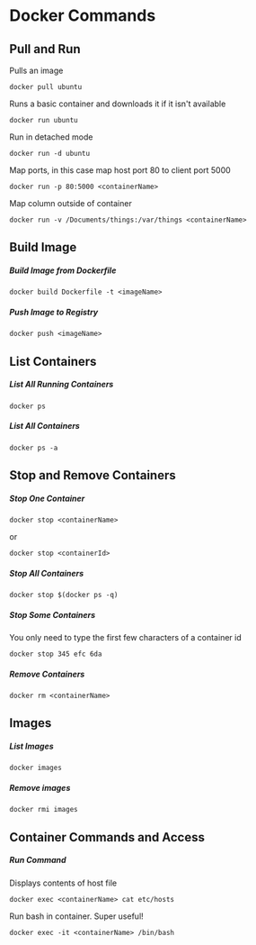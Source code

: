 # Docker Commands

## Pull and Run

Pulls an image 

`docker pull ubuntu`

Runs a basic container and downloads it if it isn't available

`docker run ubuntu`

Run in detached mode 

`docker run -d ubuntu`

Map ports, in this case map host port 80 to client port 5000

`docker run -p 80:5000 <containerName>`

Map column outside of container

`docker run -v /Documents/things:/var/things <containerName>`

## Build Image

##### Build Image from Dockerfile

`docker build Dockerfile -t <imageName>`

##### Push Image to Registry

`docker push <imageName>`

## List Containers

##### List All Running Containers

`docker ps`

##### List All Containers 

`docker ps -a`

## Stop and Remove Containers

##### Stop One Container

`docker stop <containerName>`

or 

`docker stop <containerId>`

##### Stop All Containers

`docker stop $(docker ps -q)`

##### Stop Some Containers

You only need to type the first few characters of a container id

`docker stop 345 efc 6da`

##### Remove Containers

`docker rm <containerName>`

## Images

##### List Images

`docker images`

##### Remove images

`docker rmi images`

## Container Commands and Access

##### Run Command

Displays contents of host file

`docker exec <containerName> cat etc/hosts`

Run bash in container. Super useful!

`docker exec -it <containerName> /bin/bash`


